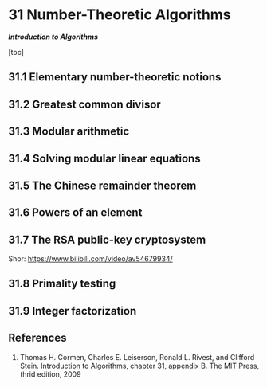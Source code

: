 
31 Number-Theoretic Algorithms
====================
***Introduction to Algorithms***

[toc]

## 31.1 Elementary number-theoretic notions
## 31.2 Greatest common divisor
## 31.3 Modular arithmetic
## 31.4 Solving modular linear equations
## 31.5 The Chinese remainder theorem
## 31.6 Powers of an element
## 31.7 The RSA public-key cryptosystem
Shor: https://www.bilibili.com/video/av54679934/
## 31.8 Primality testing
## 31.9 Integer factorization

## References
1. Thomas H. Cormen, Charles E. Leiserson, Ronald L. Rivest, and Clifford Stein. Introduction to Algorithms, chapter 31, appendix B. The MIT Press, thrid edition, 2009

